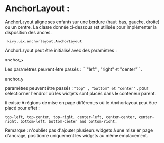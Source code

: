 # AnchorLayout :


AnchorLayout aligne ses enfants sur une bordure (haut, bas, gauche, droite) ou un centre. La classe donnée ci-dessous est utilisée pour implémenter la disposition des ancres.

``` kivy.uix.anchorlayout.AnchorLayout```

AnchorLayout peut être initialisé avec des paramètres :

anchor_x 

Les paramètres peuvent être passés : ```"left" , "right" et "center"`` .

anchor_y 

paramètres peuvent être passés : ```"top" , "bottom" et "center"``` .
pour sélectionner l'endroit où les widgets sont placés dans le conteneur parent.


Il existe 9 régions de mise en page différentes où le Anchorlayout peut être placé pour effet :

```top-left, top-center, top-right, center-left, center-center, center-right, bottom-left, bottom-center and bottom-right.```

Remarque : n'oubliez pas d'ajouter plusieurs widgets à une mise en page d'ancrage, positionne uniquement les widgets au même emplacement.